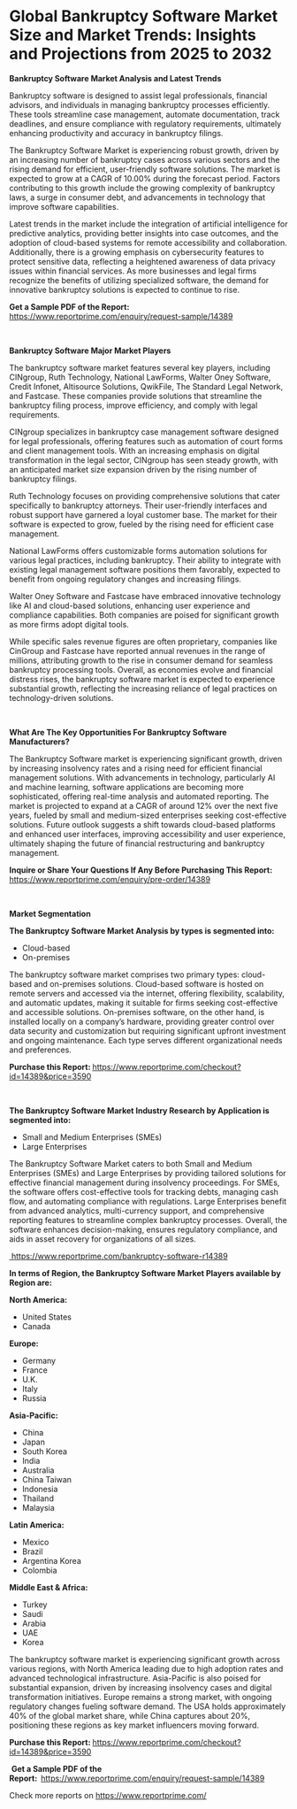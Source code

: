 <p><h1>Global Bankruptcy Software Market Size and Market Trends: Insights and Projections from 2025 to 2032</h1></p><p><strong>Bankruptcy Software Market Analysis and Latest Trends</strong></p>
<p><p>Bankruptcy software is designed to assist legal professionals, financial advisors, and individuals in managing bankruptcy processes efficiently. These tools streamline case management, automate documentation, track deadlines, and ensure compliance with regulatory requirements, ultimately enhancing productivity and accuracy in bankruptcy filings.</p><p>The Bankruptcy Software Market is experiencing robust growth, driven by an increasing number of bankruptcy cases across various sectors and the rising demand for efficient, user-friendly software solutions. The market is expected to grow at a CAGR of 10.00% during the forecast period. Factors contributing to this growth include the growing complexity of bankruptcy laws, a surge in consumer debt, and advancements in technology that improve software capabilities.</p><p>Latest trends in the market include the integration of artificial intelligence for predictive analytics, providing better insights into case outcomes, and the adoption of cloud-based systems for remote accessibility and collaboration. Additionally, there is a growing emphasis on cybersecurity features to protect sensitive data, reflecting a heightened awareness of data privacy issues within financial services. As more businesses and legal firms recognize the benefits of utilizing specialized software, the demand for innovative bankruptcy solutions is expected to continue to rise.</p></p>
<p><strong>Get a Sample PDF of the Report:&nbsp;</strong> <a href="https://www.reportprime.com/enquiry/request-sample/14389?utm_campaign=2935&utm_medium=2&utm_source=Github&utm_content=ia&utm_term=20032025&utm_id=bankruptcy-software">https://www.reportprime.com/enquiry/request-sample/14389</a></p>
<p>&nbsp;</p>
<p><strong>Bankruptcy Software Major Market Players</strong></p>
<p><p>The bankruptcy software market features several key players, including CINgroup, Ruth Technology, National LawForms, Walter Oney Software, Credit Infonet, Altisource Solutions, QwikFile, The Standard Legal Network, and Fastcase. These companies provide solutions that streamline the bankruptcy filing process, improve efficiency, and comply with legal requirements.</p><p>CINgroup specializes in bankruptcy case management software designed for legal professionals, offering features such as automation of court forms and client management tools. With an increasing emphasis on digital transformation in the legal sector, CINgroup has seen steady growth, with an anticipated market size expansion driven by the rising number of bankruptcy filings.</p><p>Ruth Technology focuses on providing comprehensive solutions that cater specifically to bankruptcy attorneys. Their user-friendly interfaces and robust support have garnered a loyal customer base. The market for their software is expected to grow, fueled by the rising need for efficient case management.</p><p>National LawForms offers customizable forms automation solutions for various legal practices, including bankruptcy. Their ability to integrate with existing legal management software positions them favorably, expected to benefit from ongoing regulatory changes and increasing filings.</p><p>Walter Oney Software and Fastcase have embraced innovative technology like AI and cloud-based solutions, enhancing user experience and compliance capabilities. Both companies are poised for significant growth as more firms adopt digital tools.</p><p>While specific sales revenue figures are often proprietary, companies like CinGroup and Fastcase have reported annual revenues in the range of millions, attributing growth to the rise in consumer demand for seamless bankruptcy processing tools. Overall, as economies evolve and financial distress rises, the bankruptcy software market is expected to experience substantial growth, reflecting the increasing reliance of legal practices on technology-driven solutions.</p></p>
<p>&nbsp;</p>
<p><strong>What Are The Key Opportunities For Bankruptcy Software Manufacturers?</strong></p>
<p><p>The Bankruptcy Software market is experiencing significant growth, driven by increasing insolvency rates and a rising need for efficient financial management solutions. With advancements in technology, particularly AI and machine learning, software applications are becoming more sophisticated, offering real-time analysis and automated reporting. The market is projected to expand at a CAGR of around 12% over the next five years, fueled by small and medium-sized enterprises seeking cost-effective solutions. Future outlook suggests a shift towards cloud-based platforms and enhanced user interfaces, improving accessibility and user experience, ultimately shaping the future of financial restructuring and bankruptcy management.</p></p>
<p><strong>Inquire or Share Your Questions If Any Before Purchasing This Report:</strong> <a href="https://www.reportprime.com/enquiry/pre-order/14389?utm_campaign=2935&utm_medium=2&utm_source=Github&utm_content=ia&utm_term=20032025&utm_id=bankruptcy-software">https://www.reportprime.com/enquiry/pre-order/14389</a></p>
<p>&nbsp;</p>
<p><strong>Market Segmentation</strong></p>
<p><strong>The Bankruptcy Software Market Analysis by types is segmented into:</strong></p>
<p><ul><li>Cloud-based</li><li>On-premises</li></ul></p>
<p><p>The bankruptcy software market comprises two primary types: cloud-based and on-premises solutions. Cloud-based software is hosted on remote servers and accessed via the internet, offering flexibility, scalability, and automatic updates, making it suitable for firms seeking cost-effective and accessible solutions. On-premises software, on the other hand, is installed locally on a company’s hardware, providing greater control over data security and customization but requiring significant upfront investment and ongoing maintenance. Each type serves different organizational needs and preferences.</p></p>
<p><strong>Purchase this Report:&nbsp;</strong><a href="https://www.reportprime.com/checkout?id=14389&price=3590&utm_campaign=2935&utm_medium=2&utm_source=Github&utm_content=ia&utm_term=20032025&utm_id=bankruptcy-software">https://www.reportprime.com/checkout?id=14389&price=3590</a></p>
<p>&nbsp;</p>
<p><strong>The Bankruptcy Software Market Industry Research by Application is segmented into:</strong></p>
<p><ul><li>Small and Medium Enterprises (SMEs)</li><li>Large Enterprises</li></ul></p>
<p><p>The Bankruptcy Software Market caters to both Small and Medium Enterprises (SMEs) and Large Enterprises by providing tailored solutions for effective financial management during insolvency proceedings. For SMEs, the software offers cost-effective tools for tracking debts, managing cash flow, and automating compliance with regulations. Large Enterprises benefit from advanced analytics, multi-currency support, and comprehensive reporting features to streamline complex bankruptcy processes. Overall, the software enhances decision-making, ensures regulatory compliance, and aids in asset recovery for organizations of all sizes.</p></p>
<p><a href="https://www.reportprime.com/bankruptcy-software-r14389?utm_campaign=2935&utm_medium=2&utm_source=Github&utm_content=ia&utm_term=20032025&utm_id=bankruptcy-software">&nbsp;https://www.reportprime.com/bankruptcy-software-r14389</a></p>
<p><strong>In terms of Region, the Bankruptcy Software Market Players available by Region are:</strong></p>
<p>
    <p> <strong> North America: </strong>
        <ul>
            <li>United States</li>
            <li>Canada</li>
        </ul>
        </p> 
    <p> <strong> Europe: </strong>
        <ul>
            <li>Germany</li>
            <li>France</li>
            <li>U.K.</li>
            <li>Italy</li>
            <li>Russia</li>
        </ul>
        </p> 
    <p> <strong> Asia-Pacific: </strong>
        <ul>
            <li>China</li>
            <li>Japan</li>
            <li>South Korea</li>
            <li>India</li>
            <li>Australia</li>
            <li>China Taiwan</li>
            <li>Indonesia</li>
            <li>Thailand</li>
            <li>Malaysia</li>
        </ul>
        </p> 
    <p> <strong> Latin America: </strong>
        <ul>
            <li>Mexico</li>
            <li>Brazil</li>
            <li>Argentina Korea</li>
            <li>Colombia</li>
        </ul>
        </p> 
    <p> <strong> Middle East & Africa: </strong>
        <ul>
            <li>Turkey</li>
            <li>Saudi</li>
            <li>Arabia</li>
            <li>UAE</li>
            <li>Korea</li>
        </ul>
    </p>
    </p>
<p><p>The bankruptcy software market is experiencing significant growth across various regions, with North America leading due to high adoption rates and advanced technological infrastructure. Asia-Pacific is also poised for substantial expansion, driven by increasing insolvency cases and digital transformation initiatives. Europe remains a strong market, with ongoing regulatory changes fueling software demand. The USA holds approximately 40% of the global market share, while China captures about 20%, positioning these regions as key market influencers moving forward.</p></p>
<p><strong>Purchase this Report: </strong><a href="https://www.reportprime.com/checkout?id=14389&price=3590&utm_campaign=2935&utm_medium=2&utm_source=Github&utm_content=ia&utm_term=20032025&utm_id=bankruptcy-software">https://www.reportprime.com/checkout?id=14389&price=3590</a></p>
<p>&nbsp;<strong>Get a Sample PDF of the Report:&nbsp;&nbsp;</strong><a href="https://www.reportprime.com/enquiry/request-sample/14389?utm_campaign=2935&utm_medium=2&utm_source=Github&utm_content=ia&utm_term=20032025&utm_id=bankruptcy-software">https://www.reportprime.com/enquiry/request-sample/14389</a></p>
<p><strong></strong></p>
<p>Check more reports on <a href="https://www.reportprime.com/?utm_campaign=2935&utm_medium=2&utm_source=Github&utm_content=ia&utm_term=20032025&utm_id=bankruptcy-software">https://www.reportprime.com/</a></p>